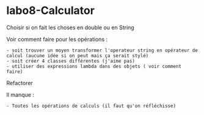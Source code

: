 # labo8-Calculator



Choisir si on fait les choses en double ou en String 

Voir comment faire pour les opérations :

	- soit trouver un moyen transformer l'operateur string en opérateur de calcul (aucune idée si on peut mais ça serait stylé)
	- soit créer 4 classes différentes (j'aime pas)
	- utiliser des expressions lambda dans des objets ( voir comment faire)

Refactorer

Il manque :

	- Toutes les opérations de calculs (il faut qu'on réfléchisse)